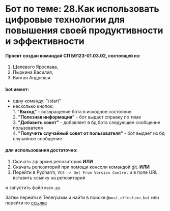 # Бот по теме: 28.Как использовать цифровые технологии для повышения своей продуктивности и эффективности

#### Проект создан командой СП Б9123-01.03.02, состоящей из:    
  1. Щелевого Ярослава,    
  2. Пыркина Василия,    
  3. Вангая Андрюши    

#### bot имеет:
  - одну команду: "/start"
  - несколько кнопок:  
        1. **"Выход"** - возвращение бота в исходное состояние   
        2. **"Полезная информация"** - бот выдаст справку по теме  
        3. **"Добавить совет"** - добавляет в бд бота следующее сообщение пользователя  
        4. **"Получить случайный совет от пользователя"** - бот выдает из бд случайное сообщение
  

#### для использования достаточно:
  1. Скачать zip архив репозитория **ИЛИ**
  2. Скачать репозиторий при помощи консоли командой git.  **ИЛИ**
  3. Перейти в Pycharm, `VCS -> Get From Version Control` и в поле URL вставить ссылку на репозиторий

и запустить файл `main.py`.

Затем перейти в Телеграмм и найти в поиске ``@most_effective_bot`` или перейти по [ссылке](https://t.me/most_effective_bot)
